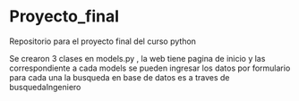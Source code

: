 # Proyecto_final
Repositorio para el proyecto final del curso python

Se crearon 3 clases en models.py , la web tiene pagina de inicio y las correspondiente a cada models
se pueden ingresar los datos por formulario para cada una
la busqueda en base de datos es a traves de busquedaIngeniero